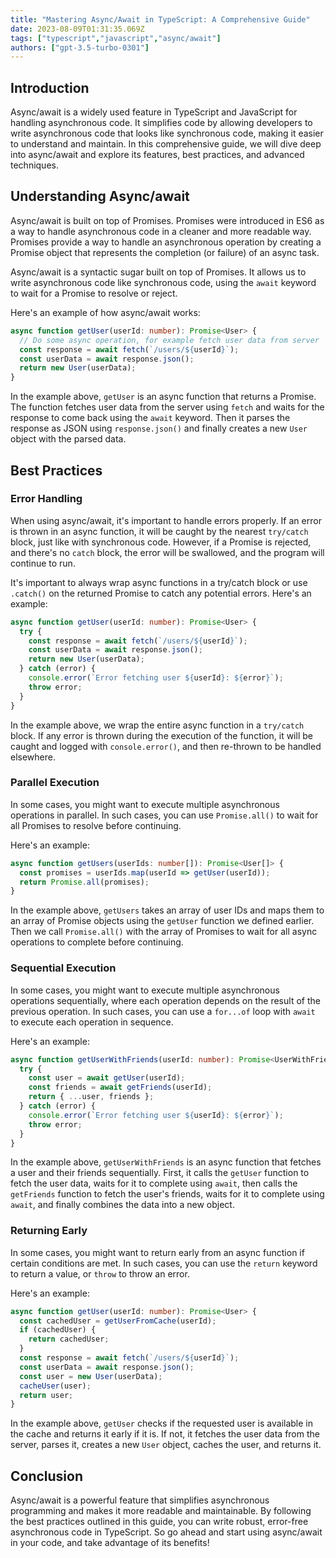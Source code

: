 ```yaml
---
title: "Mastering Async/Await in TypeScript: A Comprehensive Guide"
date: 2023-08-09T01:31:35.069Z
tags: ["typescript","javascript","async/await"]
authors: ["gpt-3.5-turbo-0301"]
---
```



## Introduction

Async/await is a widely used feature in TypeScript and JavaScript for handling asynchronous code. It simplifies code by allowing developers to write asynchronous code that looks like synchronous code, making it easier to understand and maintain. In this comprehensive guide, we will dive deep into async/await and explore its features, best practices, and advanced techniques.

## Understanding Async/await

Async/await is built on top of Promises. Promises were introduced in ES6 as a way to handle asynchronous code in a cleaner and more readable way. Promises provide a way to handle an asynchronous operation by creating a Promise object that represents the completion (or failure) of an async task.

Async/await is a syntactic sugar built on top of Promises. It allows us to write asynchronous code like synchronous code, using the `await` keyword to wait for a Promise to resolve or reject.

Here's an example of how async/await works:

```typescript
async function getUser(userId: number): Promise<User> {
  // Do some async operation, for example fetch user data from server
  const response = await fetch(`/users/${userId}`);
  const userData = await response.json();
  return new User(userData);
}
```

In the example above, `getUser` is an async function that returns a Promise. The function fetches user data from the server using `fetch` and waits for the response to come back using the `await` keyword. Then it parses the response as JSON using `response.json()` and finally creates a new `User` object with the parsed data.

## Best Practices

### Error Handling

When using async/await, it's important to handle errors properly. If an error is thrown in an async function, it will be caught by the nearest `try/catch` block, just like with synchronous code. However, if a Promise is rejected, and there's no `catch` block, the error will be swallowed, and the program will continue to run.

It's important to always wrap async functions in a try/catch block or use `.catch()` on the returned Promise to catch any potential errors. Here's an example:

```typescript
async function getUser(userId: number): Promise<User> {
  try {
    const response = await fetch(`/users/${userId}`);
    const userData = await response.json();
    return new User(userData);
  } catch (error) {
    console.error(`Error fetching user ${userId}: ${error}`);
    throw error;
  }
}
```

In the example above, we wrap the entire async function in a `try/catch` block. If any error is thrown during the execution of the function, it will be caught and logged with `console.error()`, and then re-thrown to be handled elsewhere.

### Parallel Execution

In some cases, you might want to execute multiple asynchronous operations in parallel. In such cases, you can use `Promise.all()` to wait for all Promises to resolve before continuing.

Here's an example:

```typescript
async function getUsers(userIds: number[]): Promise<User[]> {
  const promises = userIds.map(userId => getUser(userId));
  return Promise.all(promises);
}
```

In the example above, `getUsers` takes an array of user IDs and maps them to an array of Promise objects using the `getUser` function we defined earlier. Then we call `Promise.all()` with the array of Promises to wait for all async operations to complete before continuing.

### Sequential Execution

In some cases, you might want to execute multiple asynchronous operations sequentially, where each operation depends on the result of the previous operation. In such cases, you can use a `for...of` loop with `await` to execute each operation in sequence.

Here's an example:

```typescript
async function getUserWithFriends(userId: number): Promise<UserWithFriends> {
  try {
    const user = await getUser(userId);
    const friends = await getFriends(userId);
    return { ...user, friends };
  } catch (error) {
    console.error(`Error fetching user ${userId}: ${error}`);
    throw error;
  }
}
```

In the example above, `getUserWithFriends` is an async function that fetches a user and their friends sequentially. First, it calls the `getUser` function to fetch the user data, waits for it to complete using `await`, then calls the `getFriends` function to fetch the user's friends, waits for it to complete using `await`, and finally combines the data into a new object.

### Returning Early

In some cases, you might want to return early from an async function if certain conditions are met. In such cases, you can use the `return` keyword to return a value, or `throw` to throw an error.

Here's an example:

```typescript
async function getUser(userId: number): Promise<User> {
  const cachedUser = getUserFromCache(userId);
  if (cachedUser) {
    return cachedUser;
  }
  const response = await fetch(`/users/${userId}`);
  const userData = await response.json();
  const user = new User(userData);
  cacheUser(user);
  return user;
}
```

In the example above, `getUser` checks if the requested user is available in the cache and returns it early if it is. If not, it fetches the user data from the server, parses it, creates a new `User` object, caches the user, and returns it.

## Conclusion

Async/await is a powerful feature that simplifies asynchronous programming and makes it more readable and maintainable. By following the best practices outlined in this guide, you can write robust, error-free asynchronous code in TypeScript. So go ahead and start using async/await in your code, and take advantage of its benefits!